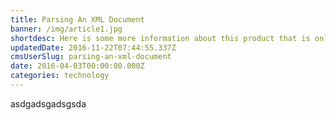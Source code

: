 ```yaml
---
title: Parsing An XML Document
banner: /img/article1.jpg
shortdesc: Here is some more information about this product that is only revealed once clicked on.
updatedDate: 2016-11-22T07:44:55.337Z
cmsUserSlug: parsing-an-xml-document
date: 2016-04-03T00:00:00.000Z
categories: technology
---
```


asdgadsgadsgsda